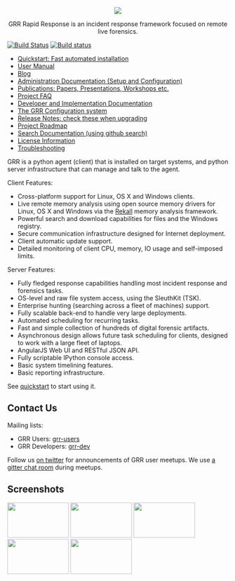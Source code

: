<p align="center">
<img src="https://raw.githubusercontent.com/google/grr/gh-pages/img/grr_logo_real_sm.png" />

<p align="center">
GRR Rapid Response is an incident response framework focused on remote live forensics.

[![Build Status](https://travis-ci.org/google/grr.svg?branch=master)](https://travis-ci.org/google/grr)
[![Build status](https://ci.appveyor.com/api/projects/status/o30jv69p5muc12r5?svg=true)](https://ci.appveyor.com/project/destijl/grr)

 * [Quickstart: Fast automated installation](https://github.com/google/grr-doc/blob/master/quickstart.adoc)
 * [User Manual](https://github.com/google/grr-doc/blob/master/user_manual.adoc)
 * [Blog](http://grr-response.blogspot.com/)
 * [Administration Documentation (Setup and Configuration)](https://github.com/google/grr-doc/blob/master/admin.adoc)
 * [Publications: Papers, Presentations, Workshops etc.](https://github.com/google/grr-doc/blob/master/publications.adoc)
 * [Project FAQ](https://github.com/google/grr-doc/blob/master/faq.adoc)
 * [Developer and Implementation Documentation](https://github.com/google/grr-doc/blob/master/implementation.adoc)
 * [The GRR Configuration system](https://github.com/google/grr-doc/blob/master/configuration.adoc)
 * [Release Notes: check these when upgrading](https://github.com/google/grr-doc/blob/master/releasenotes.adoc)
 * [Project Roadmap](https://github.com/google/grr-doc/blob/master/roadmap.adoc)
 * [Search Documentation (using github search)](https://github.com/google/grr-doc)
 * [License Information](https://github.com/google/grr-doc/blob/master/licenses.adoc)
 * [Troubleshooting](https://github.com/google/grr-doc/blob/master/troubleshooting.adoc)

GRR is a python agent (client) that is installed on target systems, and
python server infrastructure that can manage and talk to the agent.<br>

Client Features:

 * Cross-platform support for Linux, OS X and Windows clients.
 * Live remote memory analysis using open source memory drivers for Linux, OS X and Windows via the [Rekall](http://www.rekall-forensic.com/) memory analysis framework.
 * Powerful search and download capabilities for files and the Windows registry.
 * Secure communication infrastructure designed for Internet deployment.
 * Client automatic update support.
 * Detailed monitoring of client CPU, memory, IO usage and self-imposed
   limits.

Server Features:

 * Fully fledged response capabilities handling most incident response and
   forensics tasks.
 * OS-level and raw file system access, using the SleuthKit (TSK).
 * Enterprise hunting (searching across a fleet of machines) support.
 * Fully scalable back-end to handle very large deployments.
 * Automated scheduling for recurring tasks.
 * Fast and simple collection of hundreds of digital forensic artifacts.
 * Asynchronous design allows future task scheduling for clients, designed to
   work with a large fleet of laptops.
 * AngularJS Web UI and RESTful JSON API.
 * Fully scriptable IPython console access.
 * Basic system timelining features.
 * Basic reporting infrastructure.

See [quickstart](https://github.com/google/grr-doc/blob/master/quickstart.adoc) to start using it.

Contact Us
----------

Mailing lists:
 * GRR Users: [grr-users](https://groups.google.com/forum/#!forum/grr-users)
 * GRR Developers: [grr-dev](https://groups.google.com/forum/#!forum/grr-dev)

Follow us [on twitter](https://twitter.com/grrresponse) for announcements of GRR user meetups. We use [a gitter chat room](https://gitter.im/google/grr) during meetups.

Screenshots
-----------
[<img src="https://github.com/google/grr/blob/gh-pages/screenshots/Screenshot from 2013-11-18 18-36-13.png" width="140" height="80" />](https://github.com/google/grr/blob/gh-pages/screenshots/Screenshot%20from%202013-11-18%2018-36-13.png)
[<img src="https://github.com/google/grr/blob/gh-pages/screenshots/Screenshot from 2013-11-18 18-36-46.png" width="140" height="80" />](https://github.com/google/grr/blob/gh-pages/screenshots/Screenshot%20from%202013-11-18%2018-36-46.png)
[<img src="https://github.com/google/grr/blob/gh-pages/screenshots/Screenshot from 2013-11-18 18-37-37.png" width="140" height="80" />](https://github.com/google/grr/blob/gh-pages/screenshots/Screenshot%20from%202013-11-18%2018-37-37.png)
[<img src="https://github.com/google/grr/blob/gh-pages/screenshots/Screenshot from 2013-11-18 18-40-49.png" width="140" height="80" />](https://github.com/google/grr/blob/gh-pages/screenshots/Screenshot%20from%202013-11-18%2018-40-49.png)
[<img src="https://github.com/google/grr/blob/gh-pages/screenshots/Screenshot from 2013-11-18 18-41-45.png" width="140" height="80" />](https://github.com/google/grr/blob/gh-pages/screenshots/Screenshot%20from%202013-11-18%2018-41-45.png)
